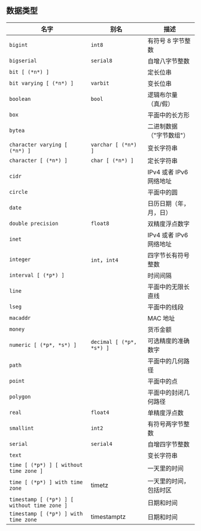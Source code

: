 ## 数据类型

| 名字                                          | 别名                       | 描述                |
| ------------------------------------------- | ------------------------ | ----------------- |
| `bigint`                                    | `int8`                   | 有符号 8 字节整数        |
| `bigserial`                                 | `serial8`                | 自增八字节整数           |
| `bit [ (*n*) ]`                             |                          | 定长位串              |
| `bit varying [ (*n*) ]`                     | `varbit`                 | 变长位串              |
| `boolean`                                   | `bool`                   | 逻辑布尔量 （真/假）       |
| `box`                                       |                          | 平面中的长方形           |
| `bytea`                                     |                          | 二进制数据（"字节数组"）     |
| `character varying [ (*n*) ]`               | `varchar [ (*n*) ]`      | 变长字符串             |
| `character [ (*n*) ]`                       | `char [ (*n*) ]`         | 定长字符串             |
| `cidr`                                      |                          | IPv4 或者 IPv6 网络地址 |
| `circle`                                    |                          | 平面中的圆             |
| `date`                                      |                          | 日历日期（年，月，日）       |
| `double precision`                          | `float8`                 | 双精度浮点数字           |
| `inet`                                      |                          | IPv4 或者 IPv6 网络地址 |
| `integer`                                   | `int`，`int4`             | 四字节长有符号整数         |
| `interval [ (*p*) ]`                        |                          | 时间间隔              |
| `line`                                      |                          | 平面中的无限长直线         |
| `lseg`                                      |                          | 平面中的线段            |
| `macaddr`                                   |                          | MAC 地址            |
| `money`                                     |                          | 货币金额              |
| `numeric [ (*p*, *s*) ]`                    | `decimal [ (*p*, *s*) ]` | 可选精度的准确数字         |
| `path`                                      |                          | 平面中的几何路径          |
| `point`                                     |                          | 平面中的点             |
| `polygon`                                   |                          | 平面中的封闭几何路径        |
| `real`                                      | `float4`                 | 单精度浮点数            |
| `smallint`                                  | `int2`                   | 有符号两字节整数          |
| `serial`                                    | `serial4`                | 自增四字节整数           |
| `text`                                      |                          | 变长字符串             |
| `time [ (*p*) ] [ without time zone ]`      |                          | 一天里的时间            |
| `time [ (*p*) ] with time zone`             | timetz                   | 一天里的时间，包括时区       |
| `timestamp [ (*p*) ] [ without time zone ]` |                          | 日期和时间             |
| `timestamp [ (*p*) ] with time zone`        | timestamptz              | 日期和时间             |
